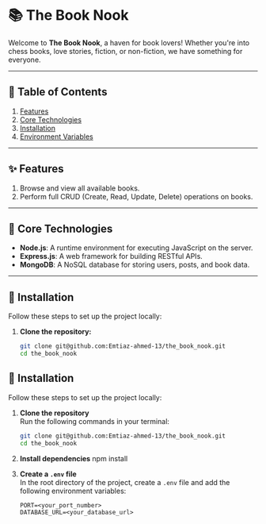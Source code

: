 # 📚 The Book Nook

Welcome to **The Book Nook**, a haven for book lovers! Whether you're into chess books, love stories, fiction, or non-fiction, we have something for everyone.

---

## 📖 Table of Contents

1. [Features](#features)
2. [Core Technologies](#core-technologies)
3. [Installation](#installation)
4. [Environment Variables](#environment-variables)

---

## ✨ Features

1. Browse and view all available books.
2. Perform full CRUD (Create, Read, Update, Delete) operations on books.

---

## 🔧 Core Technologies

- **Node.js**: A runtime environment for executing JavaScript on the server.
- **Express.js**: A web framework for building RESTful APIs.
- **MongoDB**: A NoSQL database for storing users, posts, and book data.

---

## 🚀 Installation

Follow these steps to set up the project locally:

1. **Clone the repository:**
   ```bash
   git clone git@github.com:Emtiaz-ahmed-13/the_book_nook.git
   cd the_book_nook
   ```

## 🚀 Installation

Follow these steps to set up the project locally:

1. **Clone the repository**  
   Run the following commands in your terminal:

   ```bash
   git clone git@github.com:Emtiaz-ahmed-13/the_book_nook.git
   cd the_book_nook

   ```

2. **Install dependencies**
   npm install

3. **Create a `.env` file**  
   In the root directory of the project, create a `.env` file and add the following environment variables:
   ```plaintext
   PORT=<your_port_number>
   DATABASE_URL=<your_database_url>
   ```
